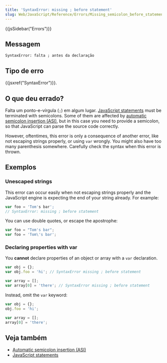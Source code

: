```yaml
---
title: 'SyntaxError: missing ; before statement'
slug: Web/JavaScript/Reference/Errors/Missing_semicolon_before_statement
---
```


{{jsSidebar("Errors")}}

## Messagem

```
SyntaxError: falta ; antes da declaração
```

## Tipo de erro

{{jsxref("SyntaxError")}}.

## O que deu errado?

Falta um ponto-e-vírgula (`;`) em algum lugar. [JavaScript statements](/pt-BR/docs/Web/JavaScript/Reference/Statements) must be terminated with semicolons. Some of them are affected by [automatic semicolon insertion (ASI)](/pt-BR/docs/Web/JavaScript/Reference/Lexical_grammar#Automatic_semicolon_insertion), but in this case you need to provide a semicolon, so that JavaScript can parse the source code correctly.

However, oftentimes, this error is only a consequence of another error, like not escaping strings properly, or using `var` wrongly. You might also have too many parenthesis somewhere. Carefully check the syntax when this error is thrown.

## Exemplos

### Unescaped strings

This error can occur easily when not escaping strings properly and the JavaScript engine is expecting the end of your string already. For example:

```js example-bad
var foo = 'Tom's bar';
// SyntaxError: missing ; before statement
```

You can use double quotes, or escape the apostrophe:

```js example-good
var foo = "Tom's bar";
var foo = 'Tom\'s bar';
```

### Declaring properties with var

You **cannot** declare properties of an object or array with a `var` declaration.

```js example-bad
var obj = {};
var obj.foo = 'hi'; // SyntaxError missing ; before statement

var array = [];
var array[0] = 'there'; // SyntaxError missing ; before statement
```

Instead, omit the `var` keyword:

```js example-good
var obj = {};
obj.foo = 'hi';

var array = [];
array[0] = 'there';
```

## Veja também

- [Automatic semicolon insertion (ASI)](/pt-BR/docs/Web/JavaScript/Reference/Lexical_grammar#Automatic_semicolon_insertion)
- [JavaScript statements](/pt-BR/docs/Web/JavaScript/Reference/Statements)
